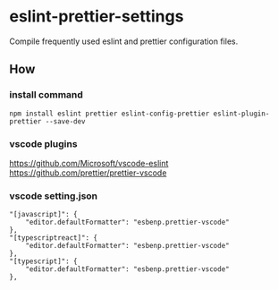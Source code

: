 # eslint-prettier-settings
Compile frequently used eslint and prettier configuration files.

## How

### install command
```
npm install eslint prettier eslint-config-prettier eslint-plugin-prettier --save-dev
```

### vscode plugins
https://github.com/Microsoft/vscode-eslint  
https://github.com/prettier/prettier-vscode

### vscode setting.json
```
"[javascript]": {
	"editor.defaultFormatter": "esbenp.prettier-vscode"
},
"[typescriptreact]": {
	"editor.defaultFormatter": "esbenp.prettier-vscode"
},
"[typescript]": {
	"editor.defaultFormatter": "esbenp.prettier-vscode"
},
```
